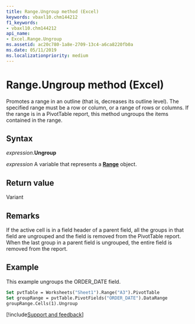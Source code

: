 ```yaml
---
title: Range.Ungroup method (Excel)
keywords: vbaxl10.chm144212
f1_keywords:
- vbaxl10.chm144212
api_name:
- Excel.Range.Ungroup
ms.assetid: ac20c780-1a8e-2709-13c4-a6ca8220fb0a
ms.date: 05/11/2019
ms.localizationpriority: medium
---
```



# Range.Ungroup method (Excel)

Promotes a range in an outline (that is, decreases its outline level). The specified range must be a row or column, or a range of rows or columns. If the range is in a PivotTable report, this method ungroups the items contained in the range.


## Syntax

_expression_.**Ungroup**

_expression_ A variable that represents a **[Range](excel.range(object).md)** object.


## Return value

Variant


## Remarks

If the active cell is in a field header of a parent field, all the groups in that field are ungrouped and the field is removed from the PivotTable report. When the last group in a parent field is ungrouped, the entire field is removed from the report.


## Example

This example ungroups the ORDER_DATE field.

```vb
Set pvtTable = Worksheets("Sheet1").Range("A3").PivotTable 
Set groupRange = pvtTable.PivotFields("ORDER_DATE").DataRange 
groupRange.Cells(1).Ungroup
```



[!include[Support and feedback](~/includes/feedback-boilerplate.md)]